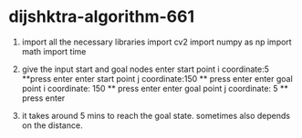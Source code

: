 # dijshktra-algorithm-661
1. import all  the necessary libraries
import cv2
import numpy as np
import math
import time
2. give the input start and goal nodes
enter start point i coordinate:5 **press enter
enter start point j coordinate:150 ** press enter
enter goal point i coordinate: 150 ** press enter
enter goal point j coordinate: 5 ** press enter

3. it takes around 5 mins to reach the goal state. sometimes also depends on the distance.
